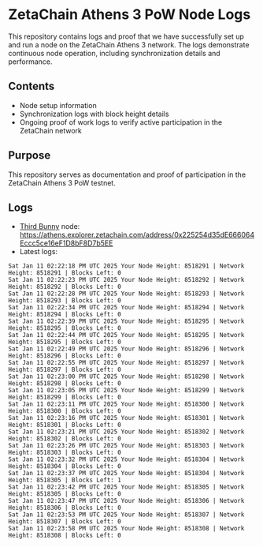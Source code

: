 # ZetaChain Athens 3 PoW Node Logs
This repository contains logs and proof that we have successfully set up and run a node on the ZetaChain Athens 3 network. The logs demonstrate continuous node operation, including synchronization details and performance.

## Contents
- Node setup information
- Synchronization logs with block height details
- Ongoing proof of work logs to verify active participation in the ZetaChain network

## Purpose
This repository serves as documentation and proof of participation in the ZetaChain Athens 3 PoW testnet.

## Logs

- [Third Bunny](https://thirdbunny.xyz/) node: https://athens.explorer.zetachain.com/address/0x225254d35dE666064Eccc5ce16eF1D8bF8D7b5EE
- Latest logs:
```
Sat Jan 11 02:22:18 PM UTC 2025 Your Node Height: 8518291 | Network Height: 8518291 | Blocks Left: 0
Sat Jan 11 02:22:23 PM UTC 2025 Your Node Height: 8518292 | Network Height: 8518292 | Blocks Left: 0
Sat Jan 11 02:22:28 PM UTC 2025 Your Node Height: 8518293 | Network Height: 8518293 | Blocks Left: 0
Sat Jan 11 02:22:34 PM UTC 2025 Your Node Height: 8518294 | Network Height: 8518294 | Blocks Left: 0
Sat Jan 11 02:22:39 PM UTC 2025 Your Node Height: 8518295 | Network Height: 8518295 | Blocks Left: 0
Sat Jan 11 02:22:44 PM UTC 2025 Your Node Height: 8518295 | Network Height: 8518295 | Blocks Left: 0
Sat Jan 11 02:22:49 PM UTC 2025 Your Node Height: 8518296 | Network Height: 8518296 | Blocks Left: 0
Sat Jan 11 02:22:55 PM UTC 2025 Your Node Height: 8518297 | Network Height: 8518297 | Blocks Left: 0
Sat Jan 11 02:23:00 PM UTC 2025 Your Node Height: 8518298 | Network Height: 8518298 | Blocks Left: 0
Sat Jan 11 02:23:05 PM UTC 2025 Your Node Height: 8518299 | Network Height: 8518299 | Blocks Left: 0
Sat Jan 11 02:23:11 PM UTC 2025 Your Node Height: 8518300 | Network Height: 8518300 | Blocks Left: 0
Sat Jan 11 02:23:16 PM UTC 2025 Your Node Height: 8518301 | Network Height: 8518301 | Blocks Left: 0
Sat Jan 11 02:23:21 PM UTC 2025 Your Node Height: 8518302 | Network Height: 8518302 | Blocks Left: 0
Sat Jan 11 02:23:26 PM UTC 2025 Your Node Height: 8518303 | Network Height: 8518303 | Blocks Left: 0
Sat Jan 11 02:23:32 PM UTC 2025 Your Node Height: 8518304 | Network Height: 8518304 | Blocks Left: 0
Sat Jan 11 02:23:37 PM UTC 2025 Your Node Height: 8518304 | Network Height: 8518305 | Blocks Left: 1
Sat Jan 11 02:23:42 PM UTC 2025 Your Node Height: 8518305 | Network Height: 8518305 | Blocks Left: 0
Sat Jan 11 02:23:47 PM UTC 2025 Your Node Height: 8518306 | Network Height: 8518306 | Blocks Left: 0
Sat Jan 11 02:23:53 PM UTC 2025 Your Node Height: 8518307 | Network Height: 8518307 | Blocks Left: 0
Sat Jan 11 02:23:58 PM UTC 2025 Your Node Height: 8518308 | Network Height: 8518308 | Blocks Left: 0
```
